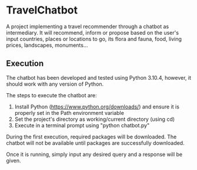 # TravelChatbot
A project implementing a travel recommender through a chatbot as intermediary. It will recommend, inform or propose based on the user's input countries, places or locations to go, its flora and fauna, food, living prices, landscapes, monuments...

## Execution
The chatbot has been developed and tested using Python 3.10.4, however, it should work with any version of Python.

The steps to execute the chatbot are:

1. Install Python (https://www.python.org/downloads/) and ensure it is properly set in the Path environment variable
2. Set the project's directory as working/current directory (using cd)
3. Execute in a terminal prompt using "python chatbot.py"


During the first execution, required packages will be downloaded. The chatbot will not be available until packages are successfully downloaded.

Once it is running, simply input any desired query and a response will be given.
